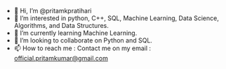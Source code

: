 - 👋 Hi, I’m @pritamkpratihari
- 👀 I’m interested in python, C++, SQL, Machine Learning, Data Science, Algorithms, and Data Structures.
- 🌱 I’m currently learning Machine Learning.
- 💞️ I’m looking to collaborate on Python and SQL.
- 📫 How to reach me : Contact me on my email : official.pritamkumar@gmail.com

<!---
pritamkpratihari/pritamkpratihari is a ✨ special ✨ repository because its `README.md` (this file) appears on your GitHub profile.
You can click the Preview link to take a look at your changes.
--->
